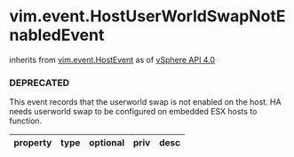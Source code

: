 vim.event.HostUserWorldSwapNotEnabledEvent
==========================================
inherits from [vim.event.HostEvent](docs/vim.event.HostEvent.md)
as of [vSphere API 4.0](vim.version.md#vim.version.version5)
### DEPRECATED



This event records that the userworld swap is not enabled on the host. HA   needs userworld swap to be configured on embedded ESX hosts to function.

| property | type | optional | priv | desc |
|:---------|:-----|:---------|:-----|:-----|


